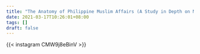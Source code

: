 ```yaml
---
title: "The Anatomy of Philippine Muslim Affairs (A Study in Depth on Muslim Affairs in the Philippines conducted under the auspices of Filipinas Foundation, Inc.)"
date: 2021-03-17T10:26:01+08:00
tags: []
draft: false
---
```

{{< instagram CMW9j8eBinV >}}
